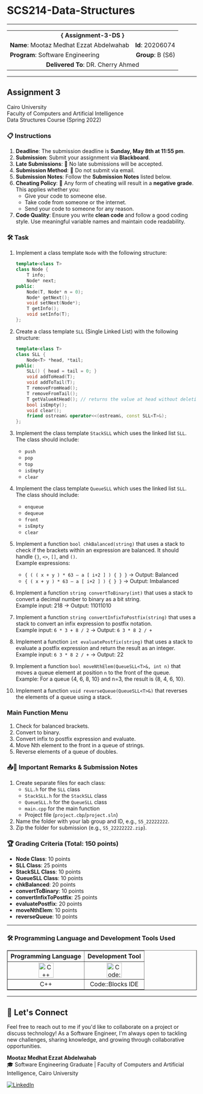 # SCS214-Data-Structures
---

<div align="center">
  <table width="100%">
    <tr>
      <td colspan="2" align="center"><strong>{ Assignment-3-DS }</strong></td>
    </tr>
    <tr>
      <td align="left"><strong>Name</strong>: Mootaz Medhat Ezzat Abdelwahab</td>
      <td align="right"><strong>Id</strong>: 20206074</td>
    </tr>
    <tr>
      <td align="left"><strong>Program</strong>: Software Engineering</td>
      <td align="right"><strong>Group</strong>: B (S6)</td>
    </tr>
    <tr>
      <td colspan="2" align="center"><strong>Delivered To</strong>: DR. Cherry Ahmed</td>
    </tr>
  </table>
</div>

---

## Assignment 3

Cairo University  
Faculty of Computers and Artificial Intelligence  
Data Structures Course (Spring 2022) 

### 📋 Instructions

1. **Deadline**: The submission deadline is **Sunday, May 8th at 11:55 pm**.
2. **Submission**: Submit your assignment via **Blackboard**.
3. **Late Submissions**: 🚫 No late submissions will be accepted.
4. **Submission Method**: 🚫 Do not submit via email.
5. **Submission Notes**: Follow the **Submission Notes** listed below.
6. **Cheating Policy**: 🚫 Any form of cheating will result in a **negative grade**. This applies whether you:
   - Give your code to someone else.
   - Take code from someone or the internet.
   - Send your code to someone for any reason.
7. **Code Quality**: Ensure you write **clean code** and follow a good coding style. Use meaningful variable names and maintain code readability.

### 🛠️ Task

1. Implement a class template `Node` with the following structure:
   ```cpp
   template<class T>
   class Node {
       T info;
       Node* next;
   public:
       Node(T, Node* n = 0);
       Node* getNext();
       void setNext(Node*);
       T getInfo();
       void setInfo(T);
   };
   ```

2. Create a class template `SLL` (Single Linked List) with the following structure:
   ```cpp
   template<class T>
   class SLL {
       Node<T> *head, *tail;
   public:
       SLL() { head = tail = 0; }
       void addToHead(T);
       void addToTail(T);
       T removeFromHead();
       T removeFromTail();
       T getValueAtHead(); // returns the value at head without deleting it
       bool isEmpty();
       void clear();
       friend ostream& operator<<(ostream&, const SLL<T>&);
   };
   ```

3. Implement the class template `StackSLL` which uses the linked list `SLL`. The class should include:
   - `push`
   - `pop`
   - `top`
   - `isEmpty`
   - `clear`

4. Implement the class template `QueueSLL` which uses the linked list `SLL`. The class should include:
   - `enqueue`
   - `dequeue`
   - `front`
   - `isEmpty`
   - `clear`

5. Implement a function `bool chkBalanced(string)` that uses a stack to check if the brackets within an expression are balanced. It should handle `{}`, `<>`, `[]`, and `()`.  
   Example expressions:
   - `{ ( ( x + y ) * 63 – a [ i+2 ] ) { } }` -> Output: Balanced
   - `{ ( x + y ) * 63 – a [ i+2 ] ) { } }` -> Output: Imbalanced

6. Implement a function `string convertToBinary(int)` that uses a stack to convert a decimal number to binary as a bit string.  
   Example input: 218 -> Output: 11011010

7. Implement a function `string convertInfixToPostfix(string)` that uses a stack to convert an infix expression to postfix notation.  
   Example input: `6 * 3 + 8 / 2` -> Output: `6 3 * 8 2 / +`

8. Implement a function `int evaluatePostfix(string)` that uses a stack to evaluate a postfix expression and return the result as an integer.  
   Example input: `6 3 * 8 2 / +` -> Output: 22

9. Implement a function `bool moveNthElem(QueueSLL<T>&, int n)` that moves a queue element at position `n` to the front of the queue.  
   Example: For a queue {4, 6, 8, 10} and n=3, the result is {8, 4, 6, 10}.

10. Implement a function `void reverseQueue(QueueSLL<T>&)` that reverses the elements of a queue using a stack.

### Main Function Menu

1. Check for balanced brackets.
2. Convert to binary.
3. Convert infix to postfix expression and evaluate.
4. Move Nth element to the front in a queue of strings.
5. Reverse elements of a queue of doubles.

### 📤🔑 Important Remarks & Submission Notes

1. Create separate files for each class:
   - `SLL.h` for the `SLL` class
   - `StackSLL.h` for the `StackSLL` class
   - `QueueSLL.h` for the `QueueSLL` class
   - `main.cpp` for the main function
   - Project file (`project.cbp`/`project.sln`)
2. Name the folder with your lab group and ID, e.g., `S5_22222222`.
3. Zip the folder for submission (e.g., `S5_22222222.zip`).

### 🏆 Grading Criteria (Total: 150 points)

- **Node Class**: 10 points
- **SLL Class**: 25 points
- **StackSLL Class**: 10 points
- **QueueSLL Class**: 10 points
- **chkBalanced**: 20 points
- **convertToBinary**: 10 points
- **convertInfixToPostfix**: 25 points
- **evaluatePostfix**: 20 points
- **moveNthElem**: 10 points
- **reverseQueue**: 10 points

---

### 🛠️ Programming Language and Development Tools Used

<table align="center" border="1" cellpadding="10">
  <thead>
    <tr>
      <th>Programming Language</th>
      <th>Development Tool</th>
    </tr>
  </thead>
  <tbody>
    <tr>
      <td align="center">
        <img src="https://cdn.jsdelivr.net/gh/devicons/devicon/icons/cplusplus/cplusplus-original.svg" title="C++" alt="C++" width="40" height="40"/>
      </td>
      <td align="center">
        <img src="https://github.com/user-attachments/assets/1db36f07-698f-400f-bdd7-b3ad8f936f5d" title="Code::Blocks" alt="Code::Blocks" width="40" height="40"/>
      </td>
    </tr>
    <tr>
      <td align="center">
        C++
      </td>
      <td align="center">
        Code::Blocks IDE
      </td>
    </tr>
  </tbody>
</table>

---

## 💬 Let's Connect
Feel free to reach out to me if you'd like to collaborate on a project or discuss technology! As a Software Engineer, I'm always open to tackling new challenges, sharing knowledge, and growing through collaborative opportunities.

**Mootaz Medhat Ezzat Abdelwahab**  
🎓 Software Engineering Graduate | Faculty of Computers and Artificial Intelligence, Cairo University  

[![LinkedIn](https://img.shields.io/badge/LinkedIn-0077B5?style=for-the-badge&logo=linkedin&logoColor=white)](https://www.linkedin.com/in/mootaz-medhat-ezzat-abdelwahab-377a60244)
